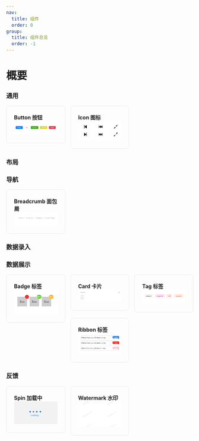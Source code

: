 ```yaml
---
nav:
  title: 组件
  order: 0
group:
  title: 组件总览
  order: -1
---
```


# 概要

<style>
  .div-box {
    column-count:3;
    box-sizing: border-box;
    cursor: pointer;
  }
  .box-item {
    padding: 20px;
    border: 1px solid rgb(204 204 204 / 40%);
    border-radius: 8px;
    margin-bottom: 20px;
    break-inside: avoid-column;
  }

  a {
    text-decoration: none;
  }
  .box-item:hover {
    transform: scale(1.02);
    box-shadow: 0 6px 16px -8px #00000014, 0 9px 28px #0000000d, 0 12px 48px 16px #00000008;
  }
  .box-item-title {
    overflow: hidden;
    color: rgba(0, 0, 0, 0.88);
    text-overflow: ellipsis;
    font-weight:bold;
  }
  .markdown img {
    max-width: 100%;
    height: 125px;
  }
</style>

### 通用

<div class="div-box">
  <div class="box-item">
    <a href="./components/button"><div class="box-item-title">Button 按钮</div>
    <img src="./images/button.png" /></a>
  </div>
  <div class="box-item">
    <a href="./components/icon"><div class="box-item-title">Icon 图标</div>
    <img src="./images/icon.png" /></a>
  </div>
</div>

### 布局

### 导航

<div class="div-box">
  <div class="box-item">
     <a href="./components/breadcrumb"><div class="box-item-title">Breadcrumb 面包屑</div>
    <img src="./images/breadcrumb.png" /></a>
  </div>
</div>

### 数据录入

### 数据展示

<div class="div-box">
  <div class="box-item">
    <a href="./components/badge"><div class="box-item-title">Badge 标签</div>
    <img src="./images/badge.png" /></a>
  </div>
  <div class="box-item">
    <a href="./components/card"><div class="box-item-title">Card 卡片</div>
    <img src="./images/card.png" /></a>
  </div>
  <div class="box-item">
    <a href="./components/ribbon"><div class="box-item-title">Ribbon 标签</div>
    <img src="./images/ribbon.png" /></a>
  </div>
  <div class="box-item">
    <a href="./components/tag"><div class="box-item-title">Tag 标签</div>
    <img src="./images/tag.png" /></a>
  </div>
</div>

### 反馈

<div class="div-box">
  <div class="box-item">
    <a href="./components/spin"><div class="box-item-title">Spin 加载中</div>
    <img src="./images/spin.png" /></a>
  </div>
  <div class="box-item">
    <a href="./components/watermark"><div class="box-item-title">Watermark 水印</div>
    <img src="./images/watermark.png" /></a>
  </div>
</div>
